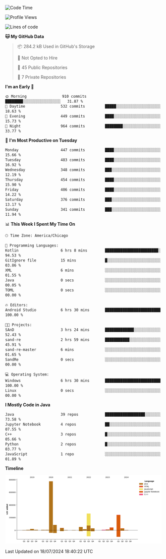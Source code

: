 <!--START_SECTION:waka-->
![Code Time](http://img.shields.io/badge/Code%20Time-483%20hrs%207%20mins-blue)

![Profile Views](http://img.shields.io/badge/Profile%20Views-48-blue)

![Lines of code](https://img.shields.io/badge/From%20Hello%20World%20I%27ve%20Written-1.6%20million%20lines%20of%20code-blue)

**🐱 My GitHub Data** 

> 📦 284.2 kB Used in GitHub's Storage 
 > 
> 🚫 Not Opted to Hire
 > 
> 📜 45 Public Repositories 
 > 
> 🔑 7 Private Repositories 
 > 
**I'm an Early 🐤** 

```text
🌞 Morning                910 commits         ████████░░░░░░░░░░░░░░░░░   31.87 % 
🌆 Daytime                532 commits         █████░░░░░░░░░░░░░░░░░░░░   18.63 % 
🌃 Evening                449 commits         ████░░░░░░░░░░░░░░░░░░░░░   15.73 % 
🌙 Night                  964 commits         ████████░░░░░░░░░░░░░░░░░   33.77 % 
```
📅 **I'm Most Productive on Tuesday** 

```text
Monday                   447 commits         ████░░░░░░░░░░░░░░░░░░░░░   15.66 % 
Tuesday                  483 commits         ████░░░░░░░░░░░░░░░░░░░░░   16.92 % 
Wednesday                348 commits         ███░░░░░░░░░░░░░░░░░░░░░░   12.19 % 
Thursday                 454 commits         ████░░░░░░░░░░░░░░░░░░░░░   15.90 % 
Friday                   406 commits         ████░░░░░░░░░░░░░░░░░░░░░   14.22 % 
Saturday                 376 commits         ███░░░░░░░░░░░░░░░░░░░░░░   13.17 % 
Sunday                   341 commits         ███░░░░░░░░░░░░░░░░░░░░░░   11.94 % 
```


📊 **This Week I Spent My Time On** 

```text
🕑︎ Time Zone: America/Chicago

💬 Programming Languages: 
Kotlin                   6 hrs 8 mins        ████████████████████████░   94.53 % 
GitIgnore file           15 mins             █░░░░░░░░░░░░░░░░░░░░░░░░   03.86 % 
XML                      6 mins              ░░░░░░░░░░░░░░░░░░░░░░░░░   01.55 % 
Java                     0 secs              ░░░░░░░░░░░░░░░░░░░░░░░░░   00.05 % 
TOML                     0 secs              ░░░░░░░░░░░░░░░░░░░░░░░░░   00.00 % 

🔥 Editors: 
Android Studio           6 hrs 30 mins       █████████████████████████   100.00 % 

🐱‍💻 Projects: 
SAnD                     3 hrs 24 mins       █████████████░░░░░░░░░░░░   52.43 % 
sand-re                  2 hrs 59 mins       ███████████░░░░░░░░░░░░░░   45.91 % 
sand-re-master           6 mins              ░░░░░░░░░░░░░░░░░░░░░░░░░   01.65 % 
SandRe                   0 secs              ░░░░░░░░░░░░░░░░░░░░░░░░░   00.00 % 

💻 Operating System: 
Windows                  6 hrs 30 mins       █████████████████████████   100.00 % 
Linux                    0 secs              ░░░░░░░░░░░░░░░░░░░░░░░░░   00.00 % 
```

**I Mostly Code in Java** 

```text
Java                     39 repos            ██████████████████░░░░░░░   73.58 % 
Jupyter Notebook         4 repos             ██░░░░░░░░░░░░░░░░░░░░░░░   07.55 % 
C++                      3 repos             █░░░░░░░░░░░░░░░░░░░░░░░░   05.66 % 
Python                   2 repos             █░░░░░░░░░░░░░░░░░░░░░░░░   03.77 % 
JavaScript               1 repo              ░░░░░░░░░░░░░░░░░░░░░░░░░   01.89 % 
```



**Timeline**

![Lines of Code chart](https://raw.githubusercontent.com/phanijsp/phanijsp/main/assets/bar_graph.png)


 Last Updated on 18/07/2024 18:40:22 UTC
<!--END_SECTION:waka-->
